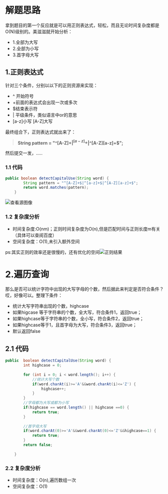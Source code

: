 # 解题思路

拿到题目的第一个反应就是可以用正则表达式，轻松，而且无论时间复杂度都是O(N)级别的。美滋滋就开始分析：

* 1.全部为大写
* 2.全部为小写
* 3.首字母大写

## 1.正则表达式

针对三个条件，分别以以下的正则资源来实现：

* ^ 开始符号
* +前面的表达式会出现一次或多次
*  $结束表示符 
* | 平级条件，类似语言中or的意思  
* [a-z]小写 [A-Z]大写

最终组合下，正则表达式就出来了：

>  **String pattern = "^[A-Z]+$|^[a-z]+$|^[A-Z][a-z]+$";**

然后提交一发，.....

### 1.1 代码

```java
public boolean detectCapitalUse(String word) {
        String pattern = "^[A-Z]+$|^[a-z]+$|^[A-Z][a-z]+$";
		return word.matches(pattern);
    }
```



![查看源图像](https://tse3-mm.cn.bing.net/th/id/OIP.EnFv83qP_xgExwvqRIemaAHaHa?pid=Api&rs=1)

### 1.2 复杂度分析

* 时间复杂度:O(nm)；正则时间复杂度为O(n),但是匹配时间与正则长度m有关（具体可以查阅百度）
* 空间复杂度：O(1),未引入额外空间

ps:其实正则的效率还是很慢的，还有优化的空间![正则结果](https://upload-images.jianshu.io/upload_images/2326194-4825b8d5d6fe04e9.png?imageMogr2/auto-orient/strip%7CimageView2/2/w/1240)

# 2.遍历查询

那么是否可以统计字符中出现的大写字母的个数，然后据此来判定是否符合条件？哎，好像可以。整理下条件：

* 统计大写字符串出现的个数，highcase
* 如果higcase 等于字符串的个数，全大写，符合条件1，返回true；
* 如果highcase等于字符串的个数，全小写，符合条件2，返回true；
* 如果highcase等于1，且首字母为大写，符合条件3，返回true；
* 默认返回false

## 2.1 代码

```java
public  boolean detectCapitalUse(String word) {
		int highcase = 0;
		
		for (int i = 0; i < word.length(); i++) {
			//统计大写个数
			if(word.charAt(i)>='A'&&word.charAt(i)<='Z') {
				highcase++;
			}
		}
		//字母都为大写或都为小写
		if(highcase == word.length() || highcase ==0) {
			return true;
		}
		
		//首字母大写
		if(word.charAt(0)>='A'&&word.charAt(0)<='Z'&&highcase==1) {
			return true;
		}
		return false;
		
    }
```

### 2.2 复杂度分析

* 时间复杂度：O(n),遍历数组一次
* 空间复杂度：O(1)